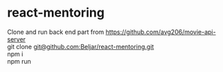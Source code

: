 # react-mentoring
Clone and run back end part from https://github.com/avg206/movie-api-server  
git clone [git@github.com:Beljar/react-mentoring.git ](https://github.com/Beljar/react-mentoring.git)  
npm i  
npm run  

